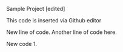 Sample Project [edited]

This code is inserted via Github editor

New line of code.
Another line of code here.

New code 1.
